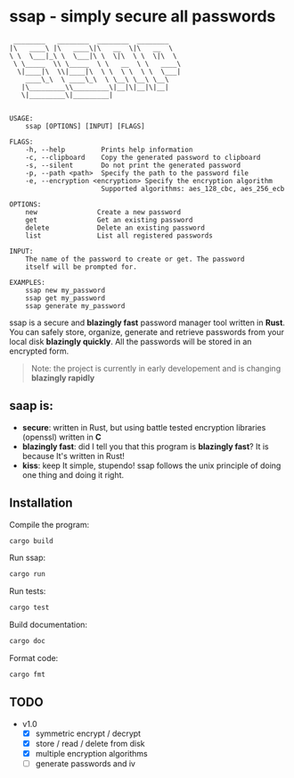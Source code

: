 # ssap - simply secure all passwords

```
 ________   ________  ________  ________
|\   ____\ |\   ____\|\   __  \|\   __  \
\ \  \___|_\ \  \___|\ \  \|\  \ \  \|\  \
 \ \_____  \\ \_____  \ \   __  \ \   ____\
  \|____|\  \\|____|\  \ \  \ \  \ \  \___|
    ____\_\  \ ____\_\  \ \__\ \__\ \__\
   |\_________\\_________\|__|\|__|\|__|
   \|_________\|_________|


USAGE:
    ssap [OPTIONS] [INPUT] [FLAGS]

FLAGS:
    -h, --help         Prints help information
    -c, --clipboard    Copy the generated password to clipboard
    -s, --silent       Do not print the generated password
    -p, --path <path>  Specify the path to the password file
    -e, --encryption <encryption> Specify the encryption algorithm
                       Supported algorithms: aes_128_cbc, aes_256_ecb

OPTIONS:
    new               Create a new password
    get               Get an existing password
    delete            Delete an existing password
    list              List all registered passwords

INPUT:
    The name of the password to create or get. The password
    itself will be prompted for.

EXAMPLES:
    ssap new my_password
    ssap get my_password
    ssap generate my_password
```

ssap is a secure and **blazingly fast** password manager tool written in **Rust**.
You can safely store, organize, generate and retrieve passwords from your
local disk **blazingly quickly**. All the passwords will be stored in an encrypted form.

> Note: the project is currently in early developement and is changing **blazingly rapidly**

## saap is:

- **secure**: written in Rust, but using battle tested encryption libraries (openssl) written in **C**
- **blazingly fast**: did I tell you that this program is **blazingly fast**? It is because It's written in Rust!
- **kiss**: keep It simple, stupendo! ssap follows the unix principle of doing one thing and doing it right.

## Installation
Compile the program:
```bash
cargo build
```
Run ssap:
```bash
cargo run
```
Run tests:
```bash
cargo test
```
Build documentation:
```bash
cargo doc
```
Format code:
```bash
cargo fmt
```

## TODO
- v1.0
    - [x] symmetric encrypt / decrypt
    - [x] store / read / delete from disk
    - [x] multiple encryption algorithms
    - [ ] generate passwords and iv
